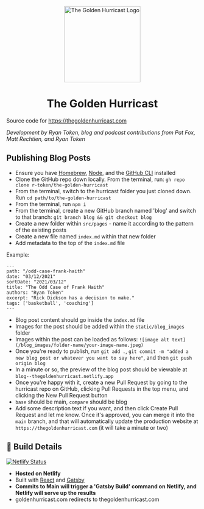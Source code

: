 <p align="center">
  <a href="https://www.thegoldenhurricast.com">
    <img alt="The Golden Hurricast Logo" src="/static/logo-300px.png" height="200" width="200" />
  </a>
</p>
<h1 align="center">
  The Golden Hurricast
</h1>

Source code for https://thegoldenhurricast.com

_Development by Ryan Token, blog and podcast contributions from Pat Fox, Matt Rechtien, and Ryan Token_

## Publishing Blog Posts
* Ensure you have [Homebrew](https://brew.sh/), [Node](https://nodejs.org/en/download/), and the [GitHub CLI](https://github.com/cli/cli) installed
* Clone the GitHub repo down locally. From the terminal, run: `gh repo clone r-token/the-golden-hurricast`
* From the terminal, switch to the hurricast folder you just cloned down. Run `cd path/to/the-golden-hurricast`
* From the terminal, run `npm i`
* From the terminal, create a new GitHub branch named 'blog' and switch to that branch: `git branch blog && git checkout blog`
* Create a new folder within `src/pages` - name it according to the pattern of the existing posts
* Create a new file named `index.md` within that new folder
* Add metadata to the top of the `index.md` file

Example:

```
---
path: "/odd-case-frank-haith"
date: "03/12/2021"
sortDate: "2021/03/12"
title: "The Odd Case of Frank Haith"
authors: "Ryan Token"
excerpt: "Rick Dickson has a decision to make."
tags: ['basketball', 'coaching']
---
```

* Blog post content should go inside the `index.md` file
* Images for the post should be added within the `static/blog_images` folder
* Images within the post can be loaded as follows: `![image alt text](/blog_images/folder-name/your-image-name.jpeg)`
* Once you're ready to publish, run `git add .`, `git commit -m "added a new blog post or whatever you want to say here"`, and then `git push origin blog`
* In a minute or so, the preview of the blog post should be viewable at `blog--thegoldenhurricast.netlify.app`
* Once you're happy with it, create a new Pull Request by going to the hurricast repo on GitHub, clicking Pull Requests in the top menu, and clicking the New Pull Request button
* `base` should be main, `compare` should be blog
* Add some description text if you want, and then click Create Pull Request and let me know. Once it's approved, you can merge it into the `main` branch, and that will automatically update the production website at `https://thegoldenhurricast.com` (it will take a minute or two)

## 🚀 Build Details

[![Netlify Status](https://api.netlify.com/api/v1/badges/2ade9082-ccc8-41ed-b7ff-9964c6be1706/deploy-status)](https://app.netlify.com/sites/thegoldenhurricast/deploys)

- **Hosted on Netlify**
- Built with [React](https://reactjs.org/) and [Gatsby](https://www.gatsbyjs.com/)
- **Commits to Main will trigger a 'Gatsby Build' command on Netlify, and Netlify will serve up the results**
- goldenhurricast.com redirects to thegoldenhurricast.com

